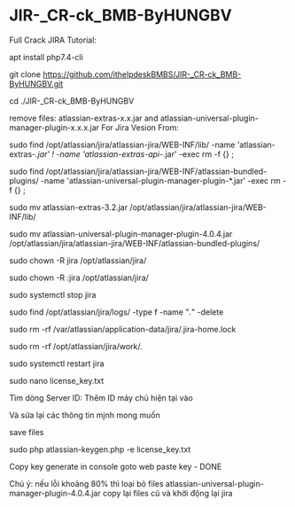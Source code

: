 # JIR-_CR-ck_BMB-ByHUNGBV
 Full Crack JIRA Tutorial:

apt install php7.4-cli

git clone https://github.com/ithelpdeskBMBS/JIR-_CR-ck_BMB-ByHUNGBV.git

cd ./JIR-_CR-ck_BMB-ByHUNGBV

remove files: atlassian-extras-x.x.jar and atlassian-universal-plugin-manager-plugin-x.x.x.jar For Jira Vesion From:

sudo find /opt/atlassian/jira/atlassian-jira/WEB-INF/lib/ -name 'atlassian-extras-*.jar' ! -name 'atlassian-extras-api-*.jar' -exec rm -f {} \;

sudo find /opt/atlassian/jira/atlassian-jira/WEB-INF/atlassian-bundled-plugins/ -name 'atlassian-universal-plugin-manager-plugin-*.jar' -exec rm -f {} \;

sudo mv atlassian-extras-3.2.jar /opt/atlassian/jira/atlassian-jira/WEB-INF/lib/

sudo mv atlassian-universal-plugin-manager-plugin-4.0.4.jar /opt/atlassian/jira/atlassian-jira/WEB-INF/atlassian-bundled-plugins/

sudo chown -R jira /opt/atlassian/jira/

sudo chown -R :jira /opt/atlassian/jira/

sudo systemctl stop jira

sudo find /opt/atlassian/jira/logs/ -type f -name "*.*" -delete

sudo rm -rf /var/atlassian/application-data/jira/.jira-home.lock

sudo rm -rf /opt/atlassian/jira/work/*.*

sudo systemctl restart jira

sudo nano license_key.txt

Tìm dòng Server ID: Thêm ID máy chủ hiện tại vào

Và sửa lại các thông tin mjnh mong muốn

save files

sudo php atlassian-keygen.php -e license_key.txt 

Copy key generate in console goto web paste key  - DONE

Chú ý: nếu lỗi khoảng 80% thì loại bỏ files atlassian-universal-plugin-manager-plugin-4.0.4.jar copy lại files cũ và khởi động lại jira
